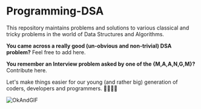 # Programming-DSA
This repository maintains problems and solutions to various classical and tricky problems in the world of Data Structures and Algorithms.

**You came across a really good (un-obvious and non-trivial) DSA problem?** Feel free to add here.

**You remember an Interview problem asked by one of the {M,A,A,N,G,M}?** Contribute here.

Let's make things easier for our young (and rather big) generation of coders, developers and programmers. 👨‍💻👩‍💻

![OkAndGIF](https://user-images.githubusercontent.com/67311906/194128886-1d53e408-c7ef-4bd3-907e-9170934e922f.gif)

